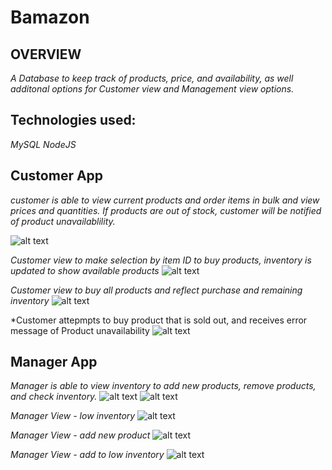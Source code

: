 # **Bamazon**

## OVERVIEW
*A Database to keep track of products, price, and availability, as well additonal options for Customer view and Management view options.*


##  Technologies used: 
*MySQL NodeJS*

## **Customer App**
*customer is able to view current products and order items in bulk and view prices and quantities. If products are out of stock, customer will be notified of product unavailablility.*

![alt text](https://github.com/ktlewis17/bamazon/blob/master/images/customer-view-inventory.png)

*Customer view to make selection by item ID to buy products, inventory is updated to show available products*
![alt text](https://github.com/ktlewis17/bamazon/blob/master/images/customer-buy-products.png)


*Customer view to buy all products and reflect purchase and remaining inventory* 
![alt text](https://github.com/ktlewis17/bamazon/blob/master/images/customer-view-buy-all.png)

*Customer attepmpts to buy product that is sold out, and receives error message of Product unavailability 
![alt text](https://github.com/ktlewis17/bamazon/blob/master/images/customer-insufficient-quantity.png)


## **Manager App**
*Manager is able to view inventory to add new products, remove products, and check inventory.*
![alt text](https://github.com/ktlewis17/bamazon/blob/master/images/manager-view-options.png)
![alt text](https://github.com/ktlewis17/bamazon/blob/master/images/manager-view-inventory.png)

*Manager View - low inventory*
![alt text](https://github.com/ktlewis17/bamazon/blob/master/images/manager-view-low-inventory.png)

*Manager View - add new product*
![alt text](https://github.com/ktlewis17/bamazon/blob/master/images/manager-view-add-new-product.png)

*Manager View - add to low inventory*
![alt text](https://github.com/ktlewis17/bamazon/blob/master/images/manager-view-add-to-inventory.png)
